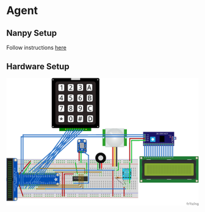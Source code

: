 # Agent

## Nanpy Setup
Follow instructions [here](https://autottblog.wordpress.com/raspberry-pi-arduino/controlling-arduino-from-raspberry-pi-with-nanpy/)

## Hardware Setup

![](diagrams/hardware_setup.png)
